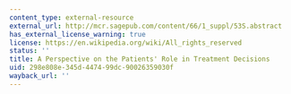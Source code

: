 ```yaml
---
content_type: external-resource
external_url: http://mcr.sagepub.com/content/66/1_suppl/53S.abstract
has_external_license_warning: true
license: https://en.wikipedia.org/wiki/All_rights_reserved
status: ''
title: A Perspective on the Patients' Role in Treatment Decisions
uid: 298e808e-345d-4474-99dc-90026359030f
wayback_url: ''
---
```

